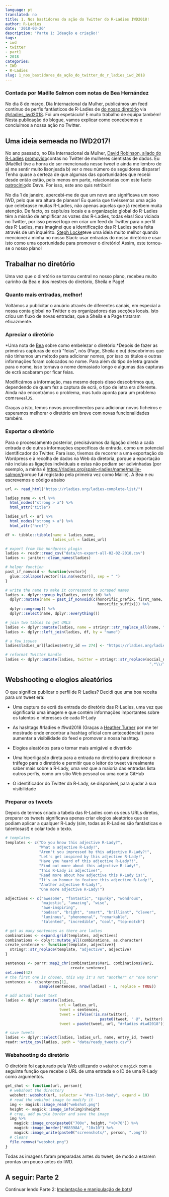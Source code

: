 ```yaml
---
language: pt
translated: no
title: 1. Nos bastidores da ação do Twitter do R-Ladies IWD2018!
author: R-Ladies
date: '2018-03-26'
description: 'Parte 1: Ideação e criação!'
tags:
- iwd
- twitter
- part1
- 2018
categories:
- IWD
- R-Ladies
slug: 1_nos_bastidores_da_ação_do_twitter_do_r_ladies_iwd_2018
---
```


### Contada por Maëlle Salmon com notas de Bea Hernández

No dia 8 de março, Dia Internacional da Mulher, publicámos um feed contínuo de perfis fantásticos de R-Ladies de [do nosso diretório](http://rladies.org/directory/) via [@rladies\_iwd2018](https://twitter.com/rladies_iwd2018).
Foi um espetáculo!
E muito trabalho de equipa também!
Nesta publicação do blogue, vamos explicar como concebemos e concluímos a nossa ação no Twitter.

## Uma ideia semeada no IWD2017!

No ano passado, no Dia Internacional da Mulher, [David Robinson, aliado do R-Ladies](https://twitter.com/drob/) [promovido](https://twitter.com/drob/status/839564664321282048)contas no Twitter de mulheres cientistas de dados.
Eu (Maëlle) tive a honra de ser mencionada nesse tweet e ainda me lembro de a) me sentir muito lisonjeada b) ver o meu número de seguidores disparar!
Tenho quase a certeza de que algumas das oportunidades que recebi desde então estão, pelo menos em parte, relacionadas com este facto [patrocínio](https://robinsones.github.io/The-Importance-of-Sponsorship/)do Dave.
Por isso, este ano quis retribuir!

No dia 1 de janeiro, apercebi-me de que um novo ano significava um novo IWD, pelo que era altura de planear!
Eu queria que tivéssemos uma ação que celebrasse muitas R-Ladies, não apenas aquelas que já recebem muita atenção.
De facto, os capítulos locais e a organização global do R-Ladies têm a missão de amplificar as vozes das R-Ladies, todas elas!
Sou viciada no Twitter, por isso pensei logo em criar um feed do Twitter para o perfil das R-Ladies, mas imaginei que a identificação das R-Ladies seria feita através de um inquérito.
[Steph Locke](https://twitter.com/stefflocke?lang=es)teve uma ideia muito melhor quando mencionei a minha no nosso Slack: usar entradas do nosso diretório e usar isto como uma oportunidade para promover o diretório!
Assim, este tornou-se o nosso plano!

## Trabalhar no diretório

Uma vez que o diretório se tornou central no nosso plano, recebeu muito carinho da Bea e dos mestres do diretório, Sheila e Page!

### Quanto mais entradas, melhor!

Voltámos a publicitar o anuário através de diferentes canais, em especial a nossa conta global no Twitter e os organizadores das secções locais.
Isto criou um fluxo de novas entradas, que a Sheila e a Page trataram eficazmente.

### Apreciar o diretório

\*Uma nota de [Bea](https://twitter.com/chucheria) sobre como embelezar o diretório:\*Depois de fazer as primeiras capturas de ecrã "feias", nós (Page, Sheila e eu) descobrimos que não tínhamos um método para adicionar nomes, por isso os títulos e outras informações foram colocados no nome.
Para além do tipo de letra grande para o nome, isso tornava o nome demasiado longo e algumas das capturas de ecrã acabaram por ficar feias.

Modificámos a informação, mas mesmo depois disso descobrimos que, dependendo de quem fez a captura de ecrã, o tipo de letra era diferente.
Ainda não encontrámos o problema, mas tudo aponta para um problema com`revealJS`.

Graças a isto, temos novos procedimentos para adicionar novos ficheiros e esperamos melhorar o diretório em breve com novas funcionalidades também.

### Exportar o diretório

Para o processamento posterior, precisávamos da ligação direta a cada entrada e de outras informações específicas da entrada, como um potencial identificador do Twitter.
Para isso, tivemos de recorrer a uma exportação do Wordpress e à recolha de dados na Web da diretoria, porque a exportação não incluía as ligações individuais e estas não podiam ser adivinhadas (por exemplo, a minha é <https://rladies.org/spain-rladies/name/maille-salmon/>porque fui registado pela primeira vez como Maille).
A Bea e eu escrevemos o código abaixo

```r
url <- read_html("https://rladies.org/ladies-complete-list/")

ladies_name <- url %>%
  html_nodes("strong > a") %>%
  html_attr("title")

ladies_url <- url %>%
  html_nodes("strong > a") %>%
  html_attr("href")

df <- tibble::tibble(name = ladies_name,
                     ladies_url = ladies_url)

# export from the Wordpress plugin
ladies <- readr::read_csv("data/cn-export-all-02-02-2018.csv")
ladies <- janitor::clean_names(ladies)

# helper function
past_if_nonvoid <- function(vector){
  glue::collapse(vector[!is.na(vector)], sep = " ")
}

# write the name to make it correspond to scraped names
ladies <- dplyr::group_by(ladies, entry_id) %>%
  dplyr::mutate(name = past_if_nonvoid(c(honorific_prefix, first_name, middle_name, last_name,
                                         honorific_suffix))) %>%
  dplyr::ungroup() %>%
  dplyr::select(name, dplyr::everything())

# join two tables to get URLS
ladies <- dplyr::mutate(ladies, name = stringr::str_replace_all(name, "\\\\'", "'"))
ladies <- dplyr::left_join(ladies, df, by = "name")

# a few issues
ladies$ladies_url[ladies$entry_id == 274] <- "https://rladies.org/ladies-complete-list/name/bianca-furtuna/"

# reformat Twitter handle
ladies <- dplyr::mutate(ladies, twitter = stringr::str_replace(social_network_twitter_url,
                                                                ".*\\/", ""))


```

## Webshooting e elogios aleatórios

O que significa publicar o perfil de R-Ladies?
Decidi que uma boa receita para um tweet era:

- Uma captura de ecrã da entrada do diretório das R-Ladies, uma vez que significaria uma imagem e que contém informações importantes sobre os talentos e interesses de cada R-Lady

- As hashtags #rladies e #iwd2018 (Graças a [Heather Turner](http://www.heatherturner.net) por me ter mostrado onde encontrar a hashtag oficial com antecedência!) para aumentar a visibilidade do feed e promover a nossa hashtag.

- Elogios aleatórios para o tornar mais amigável e divertido

- Uma hiperligação direta para a entrada no diretório para direcionar o tráfego para o diretório e permitir que o leitor do tweet vá realmente saber mais sobre a R-Lady, uma vez que a maioria das entradas lista outros perfis, como um sítio Web pessoal ou uma conta GitHub

- O identificador do Twitter da R-Lady, se disponível, para ajudar à sua visibilidade

### Preparar os tweets

Depois de termos criado a tabela das R-Ladies com os seus URLs diretos, preparar os tweets significava apenas criar elogios aleatórios que se podiam aplicar a qualquer R-Lady (sim, todas as R-Ladies são fantásticas e talentosas!) e colar todo o texto.

```r
# templates
templates <- c("Do you know this adjective R-Lady?",
               "What a adjective R-Lady!",
               "Aren't you impressed by this adjective R-Lady?!",
               "Let's get inspired by this adjective R-Lady!",
               "Have you heard of this adjective R-Lady?!",
               "Find out more about this adjective R-Lady!",
               "This R-Lady is adjective!",
               "Read more about how adjective this R-Lady is!",
               "It's an honour to feature this adjective R-Lady!",
               "Another adjective R-Lady!",
               "One more adjective R-Lady!")

adjectives <- c("awesome", "fantastic", "spunky", "wondrous",
                "majestic", "amazing", "wise",
                "awe-inspiring",
                "badass", "bright", "smart", "brilliant", "clever",
                "luminous", "phenomenal", "remarkable",
                "talented", "incredible", "cool", "top-notch")

# get as many sentences as there are ladies
combinations <- expand.grid(templates, adjectives)
combinations <- dplyr::mutate_all(combinations, as.character)
create_sentence <- function(template, adjective){
  stringr::str_replace(template, "adjective", adjective)
}

sentences <- purrr::map2_chr(combinations$Var1, combinations$Var2,
                             create_sentence)
set.seed(42)
# the first one is chosen, this way it's not "another" or "one more"
sentences <- c(sentences[1],
               sample(sentences, nrow(ladies) - 1, replace = TRUE))

# add actual tweet text
ladies <- dplyr::mutate(ladies,
                        url = ladies_url,
                        tweet = sentences,
                        tweet = ifelse(!is.na(twitter),
                                          paste0(tweet, " @", twitter), tweet),
                        tweet = paste(tweet, url, "#rladies #iwd2018"))

# save tweets
ladies <- dplyr::select(ladies, ladies_url, name, entry_id, tweet)
readr::write_csv(ladies, path = "data/ready_tweets.csv")

```

### Webshooting do diretório

O diretório foi capturado pela Web utilizando o `webshot` e `magick` com a seguinte função que recebe o URL de uma entrada e o ID de uma R-Lady como argumentos.

```r
get_shot <- function(url, person){
  # webshoot the directory
  webshot::webshot(url, selector = "#cn-list-body", expand = 10)
  # read the webshot image to modify it
  img <- magick::image_read("webshot.png")
  height <- magick::image_info(img)$height
  # crop, add purple border and save the image
  img %>%
    magick::image_crop(paste0("700x", height, "+0+70")) %>%
    magick::image_border("#88398A", "10x10") %>%
    magick::image_write(paste0("screenshots/", person, ".png"))
  # cleans
  file.remove("webshot.png")
}
```

Todas as imagens foram preparadas antes do tweet, de modo a estarem prontas um pouco antes do IWD.

## A seguir: Parte 2

Continuar lendo Parte 2: [Implantação e manipulação de bots](/post/deployment/)!


